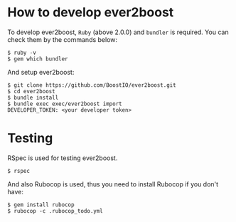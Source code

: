 # How to develop ever2boost
To develop ever2boost, `Ruby` (above 2.0.0) and `bundler` is required. You can check them by the commands below:

```
$ ruby -v
$ gem which bundler
```

And setup ever2boost:

```
$ git clone https://github.com/BoostIO/ever2boost.git
$ cd ever2boost
$ bundle install
$ bundle exec exec/ever2boost import
DEVELOPER_TOKEN: <your developer token>
```

# Testing
RSpec is used for testing ever2boost.

```
$ rspec
```

And also Rubocop is used, thus you need to install Rubocop if you don't have:

```
$ gem install rubocop
$ rubocop -c .rubocop_todo.yml
```
